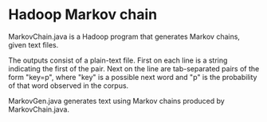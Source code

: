 Hadoop Markov chain
=====================

MarkovChain.java is a Hadoop program that generates Markov chains,
given text files.

The outputs consist of a plain-text file. First on each line is a string
indicating the first of the pair. Next on the line are tab-separated
pairs of the form "key=p", where "key" is a possible next word and
"p" is the probability of that word observed in the corpus.

MarkovGen.java generates text using Markov chains produced by
MarkovChain.java.
